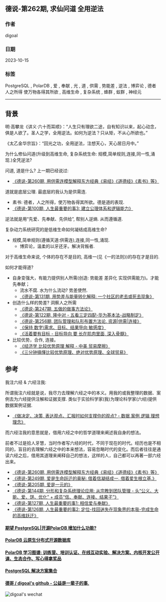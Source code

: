 ## 德说-第262期, 求仙问道 全用逆法   
                                                  
### 作者                                                  
digoal                                                  
                                                  
### 日期                                                  
2023-10-15                                        
                                                  
### 标签                                                  
PostgreSQL , PolarDB , 爱 , 奉献 , 光 , 道 , 供需 , 势能差 , 逆法 , 博弈论 , 德者 人之所得 使万物各得其所欲 , 高维生命 , 复杂系统 , 蜂群 , 蚁群 , 神经元     
                                                  
----                                                  
                                                  
## 背景     
明·高攀龙《讲义·六十而耳顺》：“人生只有理欲二途，自有知识以来，起心动念，俱是人欲了。圣人之学，全用逆法。如何为逆法？只从矩，不从心所欲也。”  
  
《太乙金华宗旨》：“回光之功，全用逆法，注想天心，天心居日月中。”  
  
为什么修仙问道(升级到高维生命, 复杂系统生命: 规模,简单规则,连接,同一性,涌现.)全凭逆法?    
  
问道, 道是什么? 上一期已经说过:   
- [《德说-第260期, 用供需连模型解释东方经典《易经》《道德经》《素书》等》](../202310/20231005_01.md)    
  
道就是底层公理. 最底层的我认为是供需连.   
- 素书: 德者，人之所得，使万物各得其所欲。德是道的表现.   
- [《德说-第100期, 人生最重要的事3: 建立公理体系和逻辑能力》](../202206/20220610_01.md)  
  
逆法就是用“先爱、先奉献、先供给”, 帮别人逆熵. 从而遵循道.   
  
  
复杂动力系统研究的是低维生命如何凝结成高维生命?   
- 规模,简单规则(遵循天道:供需连),连接,同一性,涌现.  
    - 博弈论，温柔的以牙还牙。解决背叛者.   
  
对于高维生命来说, 个体的存在不是目的, 高维一(见《一的法则》)的存在才是目的.   
  
如何才能得道?    
- 自身变强大，有能力提供别人所需(创造: 势能差 差异化 实现供需能力)。才能先奉献；  
    - 流水不腐. 水为什么流动? 势差使然. 
    - [《德说-第131期, 用势差与能量转化解释: 一个社区的老去或死去现象》](../202209/20220903_01.md)  
- 创造什么样的势差? 洞察人之所需  
    - [《德说-第247期, 五做的做事方法论》](../202306/20230622_02.md)  
    - [《德说-第122期, 隆中对 - 五看三定四配-华为基本法-战略制定》](../202208/20220811_02.md)  
    - [《德说-第256期, 团队管理和队形布置方法论. 资源|供需|连接》](../202309/20230909_01.md)  
    - [《保持 数字\需求、目标、结果导向 敏感度》](../202104/20210414_05.md)  
    - [《活着要有目标 - 目标导向 要 长在肌肉里面, 深入骨髓》](../202101/20210128_04.md)  
- 比较优势，合作, 连接。  
    - [《经济学 比较优势原理 解释 - 中美 贸易摩擦》](../202105/20210511_04.md)  
    - [《三分钟搞懂比较优势原理、绝对优势原理、全球贸易》](../202105/20210507_06.md)  
  
  
  
## 参考  
我注六经 & 六经注我:   
  
所谓我注六经就是说，我尽力去理解六经之中的本义。用我的或我整理的数据、案例去为六经提供注解和证据支撑. 类似于实验科学家(我)为理论科学家(六经)提供数据案例证据.   
- [《做决定、决策, 表达观点、汇报时如何支撑你的观点?  - 数据,案例,逻辑,理想理念》](../202104/20210414_04.md)  
  
而六经注我的意思就是，借用六经之中的哲学道理来阐述我自身的想法。  
  
前者不过是拾人牙慧，当时作者写六经的时代，不同于现在的时代。经历也是不相同的，盲目的去理解六经之中的本来想法，容易忽略时代的变化。而后者往往是通读六经之后，借用其道理来阐释自己的想法，这样的人，自己都可以再著一部六经出来。  
  
- [《德说-第260期, 用供需连模型解释东方经典《易经》《道德经》《素书》等》](../202310/20231005_01.md)    
- [《德说-第249期, 爱是生命跃迁的奥秘: 借着信凝结成一, 借着爱生根立基.》](../202307/20230702_01.md)    
- [《德说-第205期, 爱是一元的》](../202303/20230312_01.md)    
- [《德说-第144期, 分形和复杂系统理论应用: 从宗教到团队管理 - 头“公义、大能、爱、饼、优化” + 成员“信、奉献、连接、结果子”》](../202209/20220916_02.md)    
- [《德说-第127期, 人生最重要的事1: 相信爱与奉献》](../202208/20220822_01.md)    
- [《德说-第126期, 人生最重要的事2: 定位-找回迷失在现象界的本我-完成生命的高维跃迁》](../202208/20220819_03.md)   
  
  
#### [期望 PostgreSQL|开源PolarDB 增加什么功能?](https://github.com/digoal/blog/issues/76 "269ac3d1c492e938c0191101c7238216")
  
  
#### [PolarDB 云原生分布式开源数据库](https://github.com/ApsaraDB "57258f76c37864c6e6d23383d05714ea")
  
  
#### [PolarDB 学习图谱: 训练营、培训认证、在线互动实验、解决方案、内核开发公开课、生态合作、写心得拿奖品](https://www.aliyun.com/database/openpolardb/activity "8642f60e04ed0c814bf9cb9677976bd4")
  
  
#### [PostgreSQL 解决方案集合](../201706/20170601_02.md "40cff096e9ed7122c512b35d8561d9c8")
  
  
#### [德哥 / digoal's github - 公益是一辈子的事.](https://github.com/digoal/blog/blob/master/README.md "22709685feb7cab07d30f30387f0a9ae")
  
  
![digoal's wechat](../pic/digoal_weixin.jpg "f7ad92eeba24523fd47a6e1a0e691b59")
  
